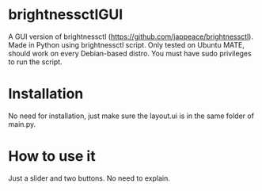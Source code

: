 # brightnessctlGUI
A GUI version of brightnessctl (https://github.com/jappeace/brightnessctl). 
Made in Python using brightnessctl script. Only tested on Ubuntu MATE, should work on every Debian-based distro. 
You must have sudo privileges to run the script.

# Installation

No need for installation, just make sure the layout.ui is in the same folder of main.py.

# How to use it

Just a slider and two buttons. No need to explain.
